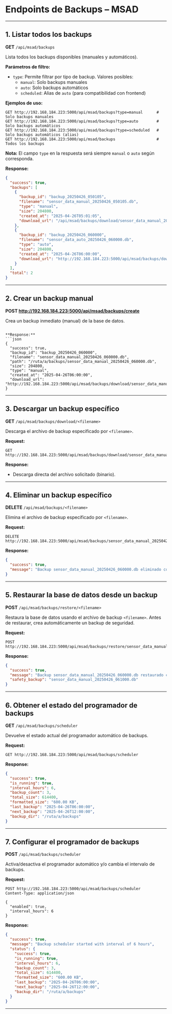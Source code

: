 # Endpoints de Backups – MSAD

---

## 1. Listar todos los backups

**GET** `/api/msad/backups`

Lista todos los backups disponibles (manuales y automáticos).

**Parámetros de filtro:**
- `type`: Permite filtrar por tipo de backup. Valores posibles:
  - `manual`: Solo backups manuales
  - `auto`: Solo backups automáticos
  - `scheduled`: Alias de `auto` (para compatibilidad con frontend)

**Ejemplos de uso:**
```http
GET http://192.168.184.223:5000/api/msad/backups?type=manual      # Solo backups manuales
GET http://192.168.184.223:5000/api/msad/backups?type=auto        # Solo backups automáticos
GET http://192.168.184.223:5000/api/msad/backups?type=scheduled   # Solo backups automáticos (alias)
GET http://192.168.184.223:5000/api/msad/backups                  # Todos los backups
```

**Nota:** El campo `type` en la respuesta será siempre `manual` o `auto` según corresponda.

**Response:**
```json
{
  "success": true,
  "backups": [
    {
      "backup_id": "backup_20250426_050105",
      "filename": "sensor_data_manual_20250426_050105.db",
      "type": "manual",
      "size": 204800,
      "created_at": "2025-04-26T05:01:05",
      "download_url": "/api/msad/backups/download/sensor_data_manual_20250426_050105.db"
    },
    {
      "backup_id": "backup_20250426_060000",
      "filename": "sensor_data_auto_20250426_060000.db",
      "type": "auto",
      "size": 204800,
      "created_at": "2025-04-26T06:00:00",
      "download_url": "http://192.168.184.223:5000/api/msad/backups/download/sensor_data_auto_20250426_060000.db"
    }
  ],
  "total": 2
}
```

---

## 2. Crear un backup manual

**POST http://192.168.184.223:5000/api/msad/backups/create**

Crea un backup inmediato (manual) de la base de datos.

```

**Response:**
```json
{
  "success": true,
  "backup_id": "backup_20250426_060000",
  "filename": "sensor_data_manual_20250426_060000.db",
  "path": "/ruta/a/backups/sensor_data_manual_20250426_060000.db",
  "size": 204800,
  "type": "manual",
  "created_at": "2025-04-26T06:00:00",
  "download_url": "http://192.168.184.223:5000/api/msad/backups/download/sensor_data_manual_20250426_060000.db"
}
```

---

## 3. Descargar un backup específico

**GET** `/api/msad/backups/download/<filename>`

Descarga el archivo de backup especificado por `<filename>`.

**Request:**
```http
GET http://192.168.184.223:5000/api/msad/backups/download/sensor_data_manual_20250426_050105.db
```

**Response:**
- Descarga directa del archivo solicitado (binario).

---

## 4. Eliminar un backup específico

**DELETE** `/api/msad/backups/<filename>`

Elimina el archivo de backup especificado por `<filename>`.

**Request:**
```http
DELETE http://192.168.184.223:5000/api/msad/backups/sensor_data_manual_20250426_060000.db
```

**Response:**
```json
{
  "success": true,
  "message": "Backup sensor_data_manual_20250426_060000.db eliminado correctamente"
}
```

---

## 5. Restaurar la base de datos desde un backup

**POST** `/api/msad/backups/restore/<filename>`

Restaura la base de datos usando el archivo de backup `<filename>`.
Antes de restaurar, crea automáticamente un backup de seguridad.

**Request:**
```http
POST http://192.168.184.223:5000/api/msad/backups/restore/sensor_data_manual_20250426_060000.db
```

**Response:**
```json
{
  "success": true,
  "message": "Backup sensor_data_manual_20250426_060000.db restaurado correctamente",
  "safety_backup": "sensor_data_manual_20250426_061000.db"
}
```

---

## 6. Obtener el estado del programador de backups

**GET** `/api/msad/backups/scheduler`

Devuelve el estado actual del programador automático de backups.

**Request:**
```http
GET http://192.168.184.223:5000/api/msad/backups/scheduler
```

**Response:**
```json
{
  "success": true,
  "is_running": true,
  "interval_hours": 6,
  "backup_count": 3,
  "total_size": 614400,
  "formatted_size": "600.00 KB",
  "last_backup": "2025-04-26T06:00:00",
  "next_backup": "2025-04-26T12:00:00",
  "backup_dir": "/ruta/a/backups"
}
```

---

## 7. Configurar el programador de backups

**POST** `/api/msad/backups/scheduler`

Activa/desactiva el programador automático y/o cambia el intervalo de backups.

**Request:**
```http
POST http://192.168.184.223:5000/api/msad/backups/scheduler
Content-Type: application/json

{
  "enabled": true,
  "interval_hours": 6
}
```

**Response:**
```json
{
  "success": true,
  "message": "Backup scheduler started with interval of 6 hours",
  "status": {
    "success": true,
    "is_running": true,
    "interval_hours": 6,
    "backup_count": 3,
    "total_size": 614400,
    "formatted_size": "600.00 KB",
    "last_backup": "2025-04-26T06:00:00",
    "next_backup": "2025-04-26T12:00:00",
    "backup_dir": "/ruta/a/backups"
  }
}
```

---
